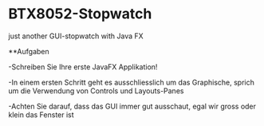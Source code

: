# BTX8052-Stopwatch
just another GUI-stopwatch with Java FX

**Aufgaben

-Schreiben Sie Ihre erste JavaFX Applikation!

-In einem ersten Schritt geht es ausschliesslich um das
Graphische, sprich um die Verwendung von Controls und
Layouts-Panes

-Achten Sie darauf, dass das GUI immer gut ausschaut,
egal wir gross oder klein das Fenster ist
